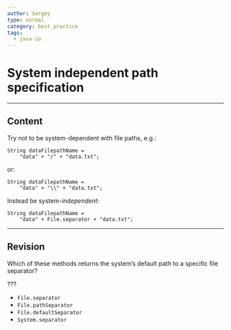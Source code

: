 ```yaml
---
author: Sergey
type: normal
category: best practice
tags:
  - java-io
---
```


# System independent path specification


---

## Content

Try not to be system-dependent with file paths, e.g.:

```plain-text
String dataFilepathName =
    "data" + "/" + "data.txt";

```

or:

```plain-text
String dataFilepathName =
    "data" + "\\" + "data.txt";
```

Instead be system-*independent*:

```plain-text
String dataFilepathName =
    "data" + File.separator + "data.txt";
```


---

## Revision

Which of these methods returns the system’s default path to a specific file separator?

???

- `File.separator` 
- `File.pathSeparator` 
- `File.defaultSeparator` 
- `System.separator`

